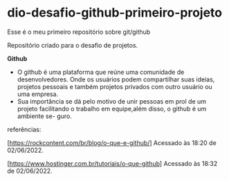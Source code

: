 # dio-desafio-github-primeiro-projeto
Esse é o meu primeiro repositório sobre git/github

Repositório criado para o desafio de projetos.

**Github**
 - O github é uma plataforma que reúne uma comunidade de desenvolvedores. Onde os usuários podem
compartilhar suas ideias, projetos pessoais e também projetos privados
com outro usuário ou uma empresa.
 - Sua importância se dá pelo motivo de unir pessoas em prol de um projeto
facilitando o trabalho em equipe,além disso, o github é um ambiente se-
guro.


referências:

[https://rockcontent.com/br/blog/o-que-e-github/] Acessado às 18:20 de 02/06/2022.
 
[https://www.hostinger.com.br/tutoriais/o-que-github] Acessado às 18:32 de 02/06/2022.
 
